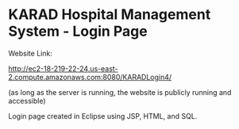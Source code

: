 # KARAD Hospital Management System - Login Page

Website Link:

http://ec2-18-219-22-24.us-east-2.compute.amazonaws.com:8080/KARADLogin4/

(as long as the server is running, the website is publicly running and accessible)

Login page created in Eclipse using JSP, HTML, and SQL.
